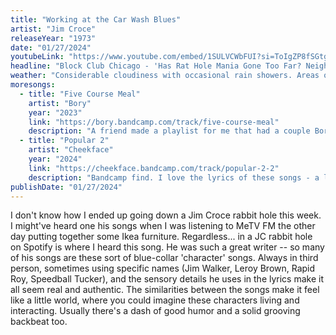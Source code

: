 ```yaml
---
title: "Working at the Car Wash Blues"
artist: "Jim Croce"
releaseYear: "1973"
date: "01/27/2024"
youtubeLink: "https://www.youtube.com/embed/1SULVCWbFUI?si=ToIgZP8fSGtggNOI"
headline: "Block Club Chicago - 'Has Rat Hole Mania Gone Too Far? Neighbors Ask Fans To Chill After A Wedding, Proposal And Shrine On Site'"
weather: "Considerable cloudiness with occasional rain showers. Areas of patchy fog. Low 36F. Winds N at 10 to 20 mph. Chance of rain 60%."
moresongs:
  - title: "Five Course Meal"
    artist: "Bory"
    year: "2023"
    link: "https://bory.bandcamp.com/track/five-course-meal"
    description: "A friend made a playlist for me that had a couple Bory songs. After getting a taste, I had to dig a little deeper and found this gem on their most recent record. Fantastic songcraft, lofi sounds. Produced by Mo Troper, another Portland area fave 🤌🏻"
  - title: "Popular 2"
    artist: "Cheekface"
    year: "2024"
    link: "https://cheekface.bandcamp.com/track/popular-2-2"
    description: "Bandcamp find. I love the lyrics of these songs - a lot of funny, yet relatable lines. And really solid+funky grooves. FFO Cake, The Talking Heads."
publishDate: "01/27/2024"
---
```


I don't know how I ended up going down a Jim Croce rabbit hole this week. I might've heard one his songs when I was listening to MeTV FM the other day putting together some Ikea furniture. Regardless... in a JC rabbit hole on Spotify is where I heard this song. He was such a great writer -- so many of his songs are these sort of blue-collar 'character' songs. Always in third person, sometimes using specific names (Jim Walker, Leroy Brown, Rapid Roy, Speedball Tucker), and the sensory details he uses in the lyrics make it all seem real and authentic. The similarities between the songs make it feel like a little world, where you could imagine these characters living and interacting. Usually there's a dash of good humor and a solid grooving backbeat too.
